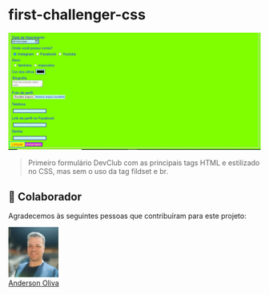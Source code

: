 # first-challenger-css

<img src="./print.img" alt="exemplo imagem">

> Primeiro formulário DevClub com as principais tags HTML e estilizado no CSS, mas sem o uso da tag fildset e br.


## 🤝 Colaborador

Agradecemos às seguintes pessoas que contribuíram para este projeto:

<table>
  <tr>
      <a href="https://www.linkedin.com/in/anderson-oliva/">
        <img src="./meuperfil.img" width="100px;" alt="Foto do Anderson Oliva no GitHub"/><br>
        <sub>
          <a href= "https://www.linkedin.com/in/anderson-oliva/" >Anderson Oliva</a>
        </sub>
      </a>
    </td>
  </tr>
</table>

